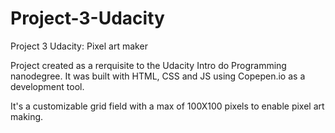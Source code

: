 # Project-3-Udacity
Project 3 Udacity: Pixel art maker


Project created as a rerquisite to the Udacity Intro do Programming nanodegree.
It was built with HTML, CSS and JS using Copepen.io as a development tool.

It's a customizable grid field with a max of 100X100 pixels to enable pixel art making.

